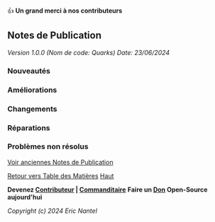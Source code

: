 
👍 **Un grand merci à nos contributeurs**

## Notes de Publication
*Version 1.0.0 (Nom de code: Quarks)*
*Date: 23/06/2024*

### Nouveautés
### Améliorations
### Changements
### Réparations
### Problèmes non résolus

[Voir anciennes Notes de Publication](/docs/catalog/fr/catalog-fr.md#toutes-les-notes-de-publication)

[Retour vers Table des Matières](/docs/v1.0.0/fr/toc-fr.md)
[Haut](#notes-de-publication)

**Devenez [Contributeur](/docs/contrib/fr/contrib-fr.md) | [Commanditaire](/docs/sponsors/fr/sponsors-fr.md)**
**Faire un [Don](/docs/donations/fr/donations-fr.md) Open-Source aujourd'hui**

*Copyright (c) 2024 Eric Nantel*